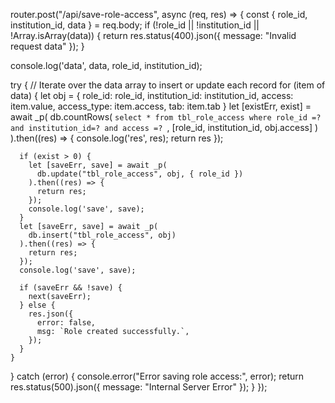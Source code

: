 router.post("/api/save-role-access", async (req, res) => {
  const { role_id, institution_id, data } = req.body;
  if (!role_id || !institution_id || !Array.isArray(data)) {
    return res.status(400).json({ message: "Invalid request data" });
  }


  console.log('data', data, role_id, institution_id);

  try {
    // Iterate over the data array to insert or update each record
    for (item of data) {
      let obj = {
        role_id: role_id,
        institution_id: institution_id,
        access: item.value,
        access_type: item.access,
        tab: item.tab
      }
      let [existErr, exist] = await _p(
        db.countRows(
          `select * from tbl_role_access
          where role_id =? and institution_id=? and access =? `,
          [role_id, institution_id, obj.access]
        )
      ).then((res) => {
        console.log('res', res);
        return res
      });

      if (exist > 0) {
        let [saveErr, save] = await _p(
          db.update("tbl_role_access", obj, { role_id })
        ).then((res) => {
          return res;
        });
        console.log('save', save);
      }
      let [saveErr, save] = await _p(
        db.insert("tbl_role_access", obj)
      ).then((res) => {
        return res;
      });
      console.log('save', save);

      if (saveErr && !save) {
        next(saveErr);
      } else {
        res.json({
          error: false,
          msg: `Role created successfully.`,
        });
      }
    }

  } catch (error) {
    console.error("Error saving role access:", error);
    return res.status(500).json({ message: "Internal Server Error" });
  }
});
